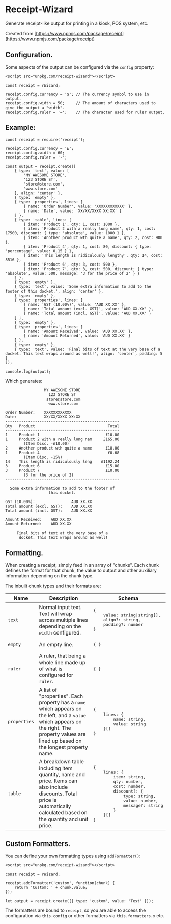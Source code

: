 # Receipt-Wizard

Generate receipt-like output for printing in a kiosk, POS system, etc.

Created from [https://www.npmjs.com/package/receipt](https://www.npmjs.com/package/receipt)

## Configuration.

Some aspects of the output can be configured via the `config` property:

```
<script src="unpkg.com/receipt-wizard"></script>

const receipt = rWizard;

receipt.config.currency = '$'; // The currency symbol to use in output.
receipt.config.width = 50;     // The amount of characters used to give the output a "width".
receipt.config.ruler = '=';    // The character used for ruler output.
```

## Example:

```
const receipt = require('receipt');

receipt.config.currency = '£';
receipt.config.width = 60;
receipt.config.ruler = '-';

const output = receipt.create([
	{ type: 'text', value: [
		'MY AWESOME STORE',
		'123 STORE ST',
		'store@store.com',
		'www.store.com'
	], align: 'center' },
	{ type: 'empty' },
	{ type: 'properties', lines: [
		{ name: 'Order Number', value: 'XXXXXXXXXXXX' },
		{ name: 'Date', value: 'XX/XX/XXXX XX:XX' }
	] },
	{ type: 'table', lines: [
		{ item: 'Product 1', qty: 1, cost: 1000 },
		{ item: 'Product 2 with a really long name', qty: 1, cost: 17500, discount: { type: 'absolute', value: 1000 } },
		{ item: 'Another product wth quite a name', qty: 2, cost: 900 },
		{ item: 'Product 4', qty: 1, cost: 80, discount: { type: 'percentage', value: 0.15 } },
		{ item: 'This length is ridiculously lengthy', qty: 14, cost: 8516 },
		{ item: 'Product 6', qty: 3, cost: 500 },
		{ item: 'Product 7', qty: 3, cost: 500, discount: { type: 'absolute', value: 500, message: '3 for the price of 2' } }
	] },
	{ type: 'empty' },
	{ type: 'text', value: 'Some extra information to add to the footer of this docket.', align: 'center' },
	{ type: 'empty' },
	{ type: 'properties', lines: [
		{ name: 'GST (10.00%)', value: 'AUD XX.XX' },
		{ name: 'Total amount (excl. GST)', value: 'AUD XX.XX' },
		{ name: 'Total amount (incl. GST)', value: 'AUD XX.XX' }
	] },
	{ type: 'empty' },
	{ type: 'properties', lines: [
		{ name: 'Amount Received', value: 'AUD XX.XX' },
		{ name: 'Amount Returned', value: 'AUD XX.XX' }
	] },
	{ type: 'empty' },
	{ type: 'text', value: 'Final bits of text at the very base of a docket. This text wraps around as well!', align: 'center', padding: 5 }
]);

console.log(output);
```

Which generates:

```
                 MY AWESOME STORE
                   123 STORE ST
                  store@store.com
                   www.store.com

Order Number:    XXXXXXXXXXXX
Date:            XX/XX/XXXX XX:XX
--------------------------------------------------
Qty   Product                                Total
--------------------------------------------------
1     Product 1                             £10.00
1     Product 2 with a really long nam     £165.00
        (Item Disc. -£10.00)
2     Another product wth quite a name      £18.00
1     Product 4                              £0.68
        (Item Disc. -15%)
14    This length is ridiculously leng    £1192.24
3     Product 6                             £15.00
3     Product 7                             £10.00
        (3 for the price of 2)
--------------------------------------------------

  Some extra information to add to the footer of
                   this docket.

GST (10.00%):                AUD XX.XX
Total amount (excl. GST):    AUD XX.XX
Total amount (incl. GST):    AUD XX.XX

Amount Received:    AUD XX.XX
Amount Returned:    AUD XX.XX

     Final bits of text at the very base of a
      docket. This text wraps around as well!
```

## Formatting.

When creating a receipt, simply feed in an array of "chunks". Each chunk defines the format for that
chunk, the value to output and other auxiliary information depending on the chunk type.

The inbuilt chunk types and their formats are:

<table>
	<thead>
		<tr>
			<th>Name</th>
			<th>Description</th>
			<th>Schema</th>
		</tr>
	</thead>
	<tbody>
		<tr>
			<td><code>text</code></td>
			<td>Normal input text. Text will wrap across multiple lines depending on the <code>width</code> configured.</td>
			<td><pre>{
	value: string|string[],
	align?: string,
	padding?: number
}</pre></td>
		</tr>
		<tr>
			<td><code>empty</code></td>
			<td>An empty line.</td>
			<td><pre>{ }</pre></td>
		</tr>
		<tr>
			<td><code>ruler</code></td>
			<td>A ruler, that being a whole line made up of what is configured for <code>ruler</code>.</td>
			<td><pre>{ }</pre></td>
		</tr>
		<tr>
			<td><code>properties</code></td>
			<td>A list of "properties". Each property has a <code>name</code> which appears on the left, and a <code>value</code> which appears on the right. The property values are lined up based on the longest property name.</td>
			<td><pre>{
	lines: {
		name: string,
		value: string
	}[]
}</pre></td>
		</tr>
		<tr>
			<td><code>table</code></td>
			<td>A breakdown table including item quantity, name and price. Items can also include discounts. Total price is automatically calculated based on the quantity and unit price.</td>
			<td><pre>{
	lines: {
		item: string,
		qty: number,
		cost: number,
		discount?: {
			type: string,
			value: number,
			message?: string
		}
	}[]
}</pre></td>
		</tr>
	</tbody>
</table>

## Custom Formatters.

You can define your own formatting types using `addFormatter()`:

```
<script src="unpkg.com/receipt-wizard"></script>

const receipt = rWizard;

receipt.addFormatter('custom', function(chunk) {
	return 'Custom: ' + chunk.value;
});

let output = receipt.create([{ type: 'custom', value: 'Test' }]);
```

The formatters are bound to `receipt`, so you are able to access the configuration via `this.config`
or other formatters via `this.formatters.x` etc.
